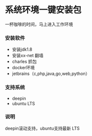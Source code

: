 # 系统环境一键安装包
一杯咖啡的时间，马上进入工作环境




### 安装软件
- 安装jdk1.8
- 安装xx-net 翻墙
- charles 抓包
- docker环境
- jetbrains（c,php,java,go,web,python）

### 支持系统
- deepin
- ubuntu LTS
### 说明
deepin滚动支持，ubuntu支持最新 LTS


